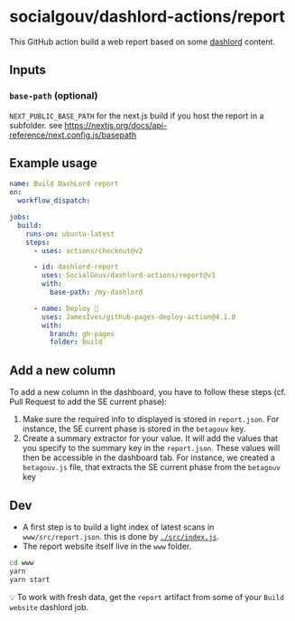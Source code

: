 # socialgouv/dashlord-actions/report

This GitHub action build a web report based on some [dashlord](https://github.com/socialgouv/dashlord) content.

## Inputs

### `base-path` (optional)

`NEXT_PUBLIC_BASE_PATH` for the next.js build if you host the report in a subfolder. see https://nextjs.org/docs/api-reference/next.config.js/basepath

## Example usage

```yml
name: Build DashLord report
on:
  workflow_dispatch:

jobs:
  build:
    runs-on: ubuntu-latest
    steps:
      - uses: actions/checkout@v2

      - id: dashlord-report
        uses: SocialGouv/dashlord-actions/report@v1
        with:
          base-path: /my-dashlord

      - name: Deploy 🚀
        uses: JamesIves/github-pages-deploy-action@4.1.0
        with:
          branch: gh-pages
          folder: build
```

## Add a new column
To add a new column in the dashboard, you have to follow these steps (cf. Pull Request to add the SE current phase):

1. Make sure the required info to displayed is stored in `report.json`. For instance, the SE current phase is stored in the `betagouv` key.
2. Create a summary extractor for your value. It will add the values that you specify to the summary key in the `report.json`. These values will then be accessible in the dashboard tab. For instance, we created a `betagouv.js` file, that extracts the SE current phase from the `betagouv` key 

## Dev

- A first step is to build a light index of latest scans in `www/src/report.json`. this is done by [`./src/index.js`](./src/index.js).
- The report website itself live in the `www` folder.

```sh
cd www
yarn
yarn start
```

💡 To work with fresh data, get the `report` artifact from some of your `Build website` dashlord job.
